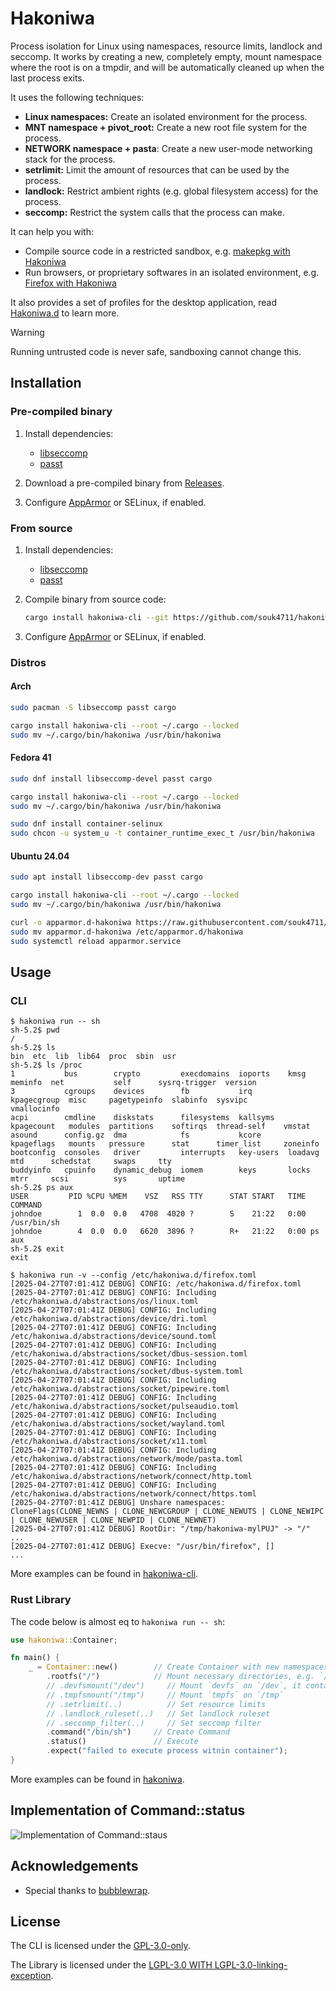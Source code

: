 # Hakoniwa

Process isolation for Linux using namespaces, resource limits, landlock and seccomp.
It works by creating a new, completely empty, mount namespace where the root is
on a tmpdir, and will be automatically cleaned up when the last process exits.

It uses the following techniques:

- **Linux namespaces:** Create an isolated environment for the process.
- **MNT namespace + pivot_root:** Create a new root file system for the process.
- **NETWORK namespace + pasta**: Create a new user-mode networking stack for the process.
- **setrlimit:** Limit the amount of resources that can be used by the process.
- **landlock:** Restrict ambient rights (e.g. global filesystem access) for the process.
- **seccomp:** Restrict the system calls that the process can make.

It can help you with:

- Compile source code in a restricted sandbox, e.g. [makepkg with Hakoniwa][app-makepkg]
- Run browsers, or proprietary softwares in an isolated environment, e.g. [Firefox with Hakoniwa][app-firefox]

It also provides a set of profiles for the desktop application, read [Hakoniwa.d][hakoniwa.d] to learn more.

> [!WARNING]
> Running untrusted code is never safe, sandboxing cannot change this.

## Installation

### Pre-compiled binary

1. Install dependencies:

   - [libseccomp](https://github.com/libseccomp-rs/libseccomp-rs#requirements)
   - [passt](https://passt.top/passt/about/)

2. Download a pre-compiled binary from [Releases](https://github.com/souk4711/hakoniwa/releases).

3. Configure [AppArmor][troubleshooting-apparmor] or SELinux, if enabled.

### From source

1. Install dependencies:

   - [libseccomp](https://github.com/libseccomp-rs/libseccomp-rs#requirements)
   - [passt](https://passt.top/passt/about/)

2. Compile binary from source code:

   ```sh
   cargo install hakoniwa-cli --git https://github.com/souk4711/hakoniwa.git --locked
   ```

3. Configure [AppArmor][troubleshooting-apparmor] or SELinux, if enabled.

### Distros

#### Arch

```sh
sudo pacman -S libseccomp passt cargo

cargo install hakoniwa-cli --root ~/.cargo --locked
sudo mv ~/.cargo/bin/hakoniwa /usr/bin/hakoniwa
```

#### Fedora 41

```sh
sudo dnf install libseccomp-devel passt cargo

cargo install hakoniwa-cli --root ~/.cargo --locked
sudo mv ~/.cargo/bin/hakoniwa /usr/bin/hakoniwa

sudo dnf install container-selinux
sudo chcon -u system_u -t container_runtime_exec_t /usr/bin/hakoniwa
```

#### Ubuntu 24.04

```sh
sudo apt install libseccomp-dev passt cargo

cargo install hakoniwa-cli --root ~/.cargo --locked
sudo mv ~/.cargo/bin/hakoniwa /usr/bin/hakoniwa

curl -o apparmor.d-hakoniwa https://raw.githubusercontent.com/souk4711/hakoniwa/refs/heads/main/etc/apparmor.d/hakoniwa
sudo mv apparmor.d-hakoniwa /etc/apparmor.d/hakoniwa
sudo systemctl reload apparmor.service
```

## Usage

### CLI

```console
$ hakoniwa run -- sh
sh-5.2$ pwd
/
sh-5.2$ ls
bin  etc  lib  lib64  proc  sbin  usr
sh-5.2$ ls /proc
1           bus        crypto         execdomains  ioports    kmsg         meminfo  net           self      sysrq-trigger  version
3           cgroups    devices        fb           irq        kpagecgroup  misc     pagetypeinfo  slabinfo  sysvipc        vmallocinfo
acpi        cmdline    diskstats      filesystems  kallsyms   kpagecount   modules  partitions    softirqs  thread-self    vmstat
asound      config.gz  dma            fs           kcore      kpageflags   mounts   pressure      stat      timer_list     zoneinfo
bootconfig  consoles   driver         interrupts   key-users  loadavg      mtd      schedstat     swaps     tty
buddyinfo   cpuinfo    dynamic_debug  iomem        keys       locks        mtrr     scsi          sys       uptime
sh-5.2$ ps aux
USER         PID %CPU %MEM    VSZ   RSS TTY      STAT START   TIME COMMAND
johndoe        1  0.0  0.0   4708  4020 ?        S    21:22   0:00 /usr/bin/sh
johndoe        4  0.0  0.0   6620  3896 ?        R+   21:22   0:00 ps aux
sh-5.2$ exit
exit

$ hakoniwa run -v --config /etc/hakoniwa.d/firefox.toml
[2025-04-27T07:01:41Z DEBUG] CONFIG: /etc/hakoniwa.d/firefox.toml
[2025-04-27T07:01:41Z DEBUG] CONFIG: Including /etc/hakoniwa.d/abstractions/os/linux.toml
[2025-04-27T07:01:41Z DEBUG] CONFIG: Including /etc/hakoniwa.d/abstractions/device/dri.toml
[2025-04-27T07:01:41Z DEBUG] CONFIG: Including /etc/hakoniwa.d/abstractions/device/sound.toml
[2025-04-27T07:01:41Z DEBUG] CONFIG: Including /etc/hakoniwa.d/abstractions/socket/dbus-session.toml
[2025-04-27T07:01:41Z DEBUG] CONFIG: Including /etc/hakoniwa.d/abstractions/socket/dbus-system.toml
[2025-04-27T07:01:41Z DEBUG] CONFIG: Including /etc/hakoniwa.d/abstractions/socket/pipewire.toml
[2025-04-27T07:01:41Z DEBUG] CONFIG: Including /etc/hakoniwa.d/abstractions/socket/pulseaudio.toml
[2025-04-27T07:01:41Z DEBUG] CONFIG: Including /etc/hakoniwa.d/abstractions/socket/wayland.toml
[2025-04-27T07:01:41Z DEBUG] CONFIG: Including /etc/hakoniwa.d/abstractions/socket/x11.toml
[2025-04-27T07:01:41Z DEBUG] CONFIG: Including /etc/hakoniwa.d/abstractions/network/mode/pasta.toml
[2025-04-27T07:01:41Z DEBUG] CONFIG: Including /etc/hakoniwa.d/abstractions/network/connect/http.toml
[2025-04-27T07:01:41Z DEBUG] CONFIG: Including /etc/hakoniwa.d/abstractions/network/connect/https.toml
[2025-04-27T07:01:41Z DEBUG] Unshare namespaces: CloneFlags(CLONE_NEWNS | CLONE_NEWCGROUP | CLONE_NEWUTS | CLONE_NEWIPC | CLONE_NEWUSER | CLONE_NEWPID | CLONE_NEWNET)
[2025-04-27T07:01:41Z DEBUG] RootDir: "/tmp/hakoniwa-mylPUJ" -> "/"
...
[2025-04-27T07:01:41Z DEBUG] Execve: "/usr/bin/firefox", []
...
```

More examples can be found in [hakoniwa-cli](https://github.com/souk4711/hakoniwa/tree/main/hakoniwa-cli).

### Rust Library

The code below is almost eq to `hakoniwa run -- sh`:

```rust
use hakoniwa::Container;

fn main() {
    _ = Container::new()        // Create Container with new namespaces via unshare
        .rootfs("/")            // Mount necessary directories, e.g. `/bin`
        // .devfsmount("/dev")     // Mount `devfs` on `/dev`, it contains a minimal set of device files, like `/dev/null`
        // .tmpfsmount("/tmp")     // Mount `tmpfs` on `/tmp`
        // .setrlimit(..)          // Set resource limits
        // .landlock_ruleset(..)   // Set landlock ruleset
        // .seccomp_filter(..)     // Set seccomp filter
        .command("/bin/sh")     // Create Command
        .status()               // Execute
        .expect("failed to execute process witnin container");
}
```

More examples can be found in [hakoniwa](https://github.com/souk4711/hakoniwa/tree/main/hakoniwa).

## Implementation of Command::status

![Implementation of Command::staus]

## Acknowledgements

- Special thanks to [bubblewrap](https://github.com/containers/bubblewrap).

## License

The CLI is licensed under the [GPL-3.0-only].

The Library is licensed under the [LGPL-3.0 WITH LGPL-3.0-linking-exception].

[hakoniwa.d]: https://github.com/souk4711/hakoniwa.d
[app-firefox]: https://github.com/souk4711/hakoniwa/tree/main/hakoniwa-cli/docs/app-firefox
[app-makepkg]: https://github.com/souk4711/hakoniwa/tree/main/hakoniwa-cli/docs/app-makepkg
[troubleshooting-apparmor]: https://github.com/souk4711/hakoniwa/blob/main/hakoniwa-cli/docs/troubleshooting-apparmor
[Implementation of Command::staus]: https://github.com/souk4711/hakoniwa/raw/main/architecture.svg
[GPL-3.0-only]: https://github.com/souk4711/hakoniwa/blob/main/hakoniwa-cli/LICENSE
[LGPL-3.0 WITH LGPL-3.0-linking-exception]: https://github.com/souk4711/hakoniwa/blob/main/hakoniwa/LICENSE
